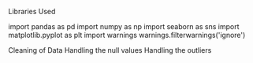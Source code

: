 Libraries Used 

import pandas as pd
import numpy as np
import seaborn as sns
import matplotlib.pyplot as plt
import warnings
warnings.filterwarnings('ignore')

Cleaning of Data
Handling the null values
Handling the outliers
